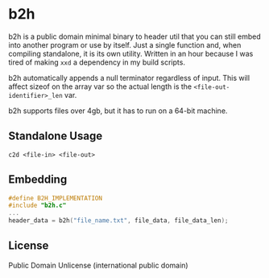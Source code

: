 # b2h
b2h is a public domain minimal binary to header util that you can still embed into another program or use by itself. Just a single function and, when compiling standalone, it is its own utility. Written in an hour because I was tired of making ``xxd`` a dependency in my build scripts.

b2h automatically appends a null terminator regardless of input. This will affect sizeof on the array var so the actual length is the ``<file-out-identifier>_len`` var.

b2h supports files over 4gb, but it has to run on a 64-bit machine.
## Standalone Usage
``c2d <file-in> <file-out>``

## Embedding
```CPP
#define B2H_IMPLEMENTATION
#include "b2h.c"
...
header_data = b2h("file_name.txt", file_data, file_data_len);
```

## License
Public Domain
Unlicense (international public domain)